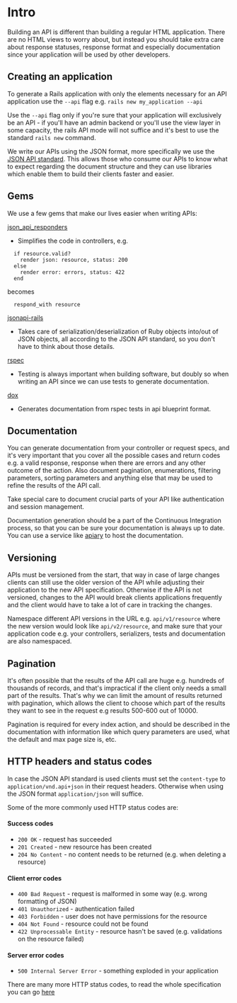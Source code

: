 # Intro

Building an API is different than building a regular HTML application. There are
no HTML views to worry about, but instead you should take extra care about response statuses, response format and especially documentation since your application will be used by other developers.

## Creating an application

To generate a Rails application with only the elements necessary for an API
application use the `--api` flag e.g.
`rails new my_application --api`

Use the `--api` flag only if you're sure that your application will exclusively be an API - if you'll have
an admin backend or you'll use the view layer in some capacity, the rails API mode will not suffice and it's best to
use the standard `rails new` command.

We write our APIs using the JSON format, more specifically we use the [JSON API standard](http://jsonapi.org/).
This allows those who consume our APIs to know what to expect regarding the
document structure and they can use libraries which enable them to build their clients faster and easier.

## Gems

We use a few gems that make our lives easier when writing APIs:

[json_api_responders](https://github.com/infinum/json_api_responders)
* Simplifies the code in controllers, e.g.
```
  if resource.valid?
    render json: resource, status: 200
  else
    render error: errors, status: 422
  end
```
becomes
```
  respond_with resource
```

[jsonapi-rails](https://github.com/jsonapi-rb/jsonapi-rails)
 * Takes care of serialization/deserialization of Ruby objects into/out of JSON
objects, all according to the JSON API standard, so you don't have to think about
those details.

[rspec](https://github.com/rspec/rspec-rails)
 * Testing is always important when building software, but doubly so when writing
an API since we can use tests to generate documentation.

[dox](https://github.com/infinum/dox)
*  Generates documentation from rspec tests in api blueprint format.

## Documentation

You can generate documentation from your controller or request specs, and it's very
important that you cover all the possible cases and return codes e.g. a valid response,
response when there are errors and any other outcome of the action. Also document pagination, enumerations, filtering parameters, sorting parameters and anything else that may be used to refine the results of the API call.

Take special care to document crucial parts of your API like authentication and session management.

Documentation generation should be a part of the Continuous Integration process, so that you can be sure your documentation is always up to date. You can use a service like
[apiary](https://apiary.io/) to host the documentation.

## Versioning

APIs must be versioned from the start, that way in case of large changes clients can still use the older version of the API while adjusting their application to the new API specification. Otherwise if the API is not versioned, changes to the API would break clients applications frequently and the client would have to take a lot of care in tracking the changes.

Namespace different API versions in the URL e.g. ```api/v1/resource``` where the new version would look like ```api/v2/resource```, and make sure that your application code e.g. your controllers, serializers, tests and documentation are also namespaced.

## Pagination

It's often possible that the results of the API call are huge e.g. hundreds of thousands of records, and that's impractical if the client only needs a small part of the results. That's why we can limit the amount of results returned with pagination, which allows the client to choose which part of the results they want to see in the request e.g results 500-600 out of 10000.

Pagination is required for every index action, and should be described in the documentation with information like which query parameters are used, what the default and max page size is, etc.

## HTTP headers and status codes

In case the JSON API standard is used clients must set the `content-type` to `application/vnd.api+json` in their request headers. Otherwise when using the JSON format `application/json` will suffice.

Some of the more commonly used HTTP status codes are:
#### Success codes
* `200 OK` - request has succeeded
* `201 Created` - new resource has been created
* `204 No Content` - no content needs to be returned (e.g. when deleting a resource)

#### Client error codes
* `400 Bad Request` - request is malformed in some way (e.g. wrong formatting of JSON)
* `401 Unauthorized` - authentication failed
* `403 Forbidden` - user does not have permissions for the resource
* `404 Not Found` - resource could not be found
* `422 Unprocessable Entity` - resource hasn't be saved (e.g. validations on the resource failed)

#### Server error codes
* `500 Internal Server Error` - something exploded in your application


There are many more HTTP status codes, to read the whole specification you can go [here](https://www.w3.org/Protocols/rfc2616/rfc2616-sec10.html)
